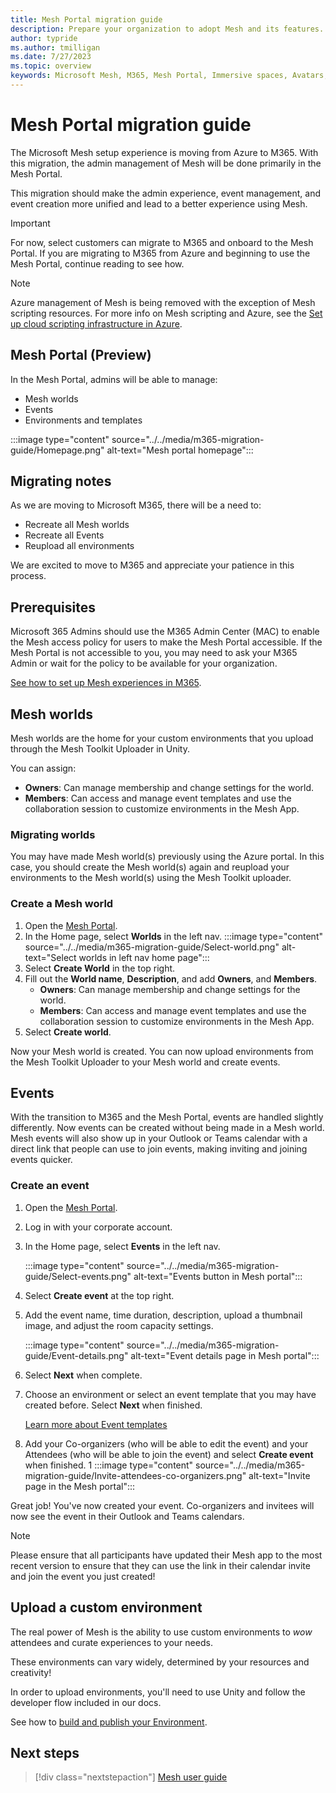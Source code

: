 ```yaml
---
title: Mesh Portal migration guide
description: Prepare your organization to adopt Mesh and its features. Organize a team to manage setup and distribution.
author: typride
ms.author: tmilligan
ms.date: 7/27/2023
ms.topic: overview
keywords: Microsoft Mesh, M365, Mesh Portal, Immersive spaces, Avatars, getting started, documentation, features
---
```


# Mesh Portal migration guide

The Microsoft Mesh setup experience is moving from Azure to M365. With this migration, the admin management of Mesh will be done primarily in the Mesh Portal.

This migration should make the admin experience, event management, and event creation more unified and lead to a better experience using Mesh.

> [!IMPORTANT]
> For now, select customers can migrate to M365 and onboard to the Mesh Portal. If you are migrating to M365 from Azure and beginning to use the Mesh Portal, continue reading to see how.

> [!NOTE]
> Azure management of Mesh is being removed with the exception of Mesh scripting resources. For more info on Mesh scripting and Azure, see the [Set up cloud scripting infrastructure in Azure](setup-cloud-scripting-infrastructure.md).

## Mesh Portal (Preview)

In the Mesh Portal, admins will be able to manage:

- Mesh worlds
- Events
- Environments and templates

:::image type="content" source="../../media/m365-migration-guide/Homepage.png" alt-text="Mesh portal homepage":::

## Migrating notes

As we are moving to Microsoft M365, there will be a need to:

- Recreate all Mesh worlds
- Recreate all Events
- Reupload all environments

We are excited to move to M365 and appreciate your patience in this process.

## Prerequisites

Microsoft 365 Admins should use the M365 Admin Center (MAC) to enable the Mesh access policy for users to make the Mesh Portal accessible. If the Mesh Portal is not accessible to you, you may need to ask your M365 Admin or wait for the policy to be available for your organization.

[See how to set up Mesh experiences in M365](setup-m365-mesh.md).

## Mesh worlds

Mesh worlds are the home for your custom environments that you upload through the Mesh Toolkit Uploader in Unity.

You can assign:
- **Owners**: Can manage membership and change settings for the world.
- **Members**: Can access and manage event templates and use the collaboration session to customize environments in the Mesh App.

### Migrating worlds

You may have made Mesh world(s) previously using the Azure portal. In this case, you should create the Mesh world(s) again and reupload your environments to the Mesh world(s) using the Mesh Toolkit uploader.

### Create a Mesh world

1. Open the [Mesh Portal](https://portal-preview.mesh.microsoft.com/).
1. In the Home page, select **Worlds** in the left nav.
    :::image type="content" source="../../media/m365-migration-guide/Select-world.png" alt-text="Select worlds in left nav home page":::
1. Select **Create World** in the top right.
1. Fill out the **World name**, **Description**, and add **Owners**, and **Members**.
    - **Owners**: Can manage membership and change settings for the world.
    - **Members**: Can access and manage event templates and use the collaboration session to customize environments in the Mesh App.
1. Select **Create world**.

Now your Mesh world is created. You can now upload environments from the Mesh Toolkit Uploader to your Mesh world and create events.

## Events

With the transition to M365 and the Mesh Portal, events are handled slightly differently. Now events can be created without being made in a Mesh world. Mesh events will also show up in your Outlook or Teams calendar with a direct link that people can use to join events, making inviting and joining events quicker.

### Create an event

1. Open the [Mesh Portal](https://portal-preview.mesh.microsoft.com/).
1. Log in with your corporate account.
1. In the Home page, select **Events** in the left nav.

    :::image type="content" source="../../media/m365-migration-guide/Select-events.png" alt-text="Events button in Mesh portal":::

1. Select **Create event** at the top right.
1. Add the event name, time duration, description, upload a thumbnail image, and adjust the room capacity settings.

    :::image type="content" source="../../media/m365-migration-guide/Event-details.png" alt-text="Event details page in Mesh portal":::

1. Select **Next** when complete.
1. Choose an environment or select an event template that you may have created before. Select **Next** when finished.

    [Learn more about Event templates](../../Use/events-guide/customize-event.md#event-templates)

1. Add your Co-organizers (who will be able to edit the event) and your Attendees (who will be able to join the event) and select **Create event** when finished.
1
    :::image type="content" source="../../media/m365-migration-guide/Invite-attendees-co-organizers.png" alt-text="Invite page in the Mesh portal":::

Great job! You've now created your event. Co-organizers and invitees will now see the event in their Outlook and Teams calendars.

> [!NOTE]
> Please ensure that all participants have updated their Mesh app to the most recent version to ensure that they can use the link in their calendar invite and join the event you just created!

## Upload a custom environment

The real power of Mesh is the ability to use custom environments to *wow* attendees and curate experiences to your needs.

These environments can vary widely, determined by your resources and creativity!

In order to upload environments, you'll need to use Unity and follow the developer flow included in our docs.

See how to [build and publish your Environment](../../Create/design-and-develop/make-your-environments-available-for-events/build-and-publish-your-environment.md).

## Next steps

   > [!div class="nextstepaction"]
   > [Mesh user guide](../../Use/user-guide/mesh-user-guide.md)
